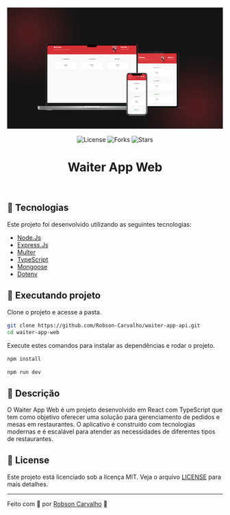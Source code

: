 <p align="center">
  <img alt="image preview" src=".github/preview.png">
</p>

<p align="center">
  <img  src="https://img.shields.io/static/v1?label=license&message=MIT&color=D73035&labelColor=D73035" alt="License">

  <img src="https://img.shields.io/github/forks/Robson-Carvalho/waiter-app-api?label=forks&message=MIT&color=D73035&labelColor=D73035" alt="Forks">

  <img src="https://img.shields.io/github/stars/Robson-Carvalho/waiter-app-api?label=stars&message=MIT&color=D73035&labelColor=D73035" alt="Stars">
</p>

<h1 align="center">
    Waiter App Web
</h1>

<br>

## 🧪 Tecnologias

Este projeto foi desenvolvido utilizando as seguintes tecnologias:

- [Node.Js](https://nodejs.org/en)
- [Express.Js](https://expressjs.com/)
- [Multer](https://www.npmjs.com/package/multer)
- [TypeScript](https://www.typescriptlang.org/)
- [Mongoose](https://mongoosejs.com/)
- [Dotenv](https://www.npmjs.com/package/dotenv)

## 🚀 Executando projeto

Clone o projeto e acesse a pasta.

```bash
git clone https://github.com/Robson-Carvalho/waiter-app-api.git
cd waiter-app-web
```

Execute estes comandos para instalar as dependências e rodar o projeto.

```bash
npm install
```

```
npm run dev
```

## 📖 Descrição

O Waiter App Web é um projeto desenvolvido em React com TypeScript que tem como objetivo oferecer uma solução para gerenciamento de pedidos e mesas em restaurantes. O aplicativo é construído com tecnologias modernas e é escalável para atender as necessidades de diferentes tipos de restaurantes.

## 📝 License

Este projeto está licenciado sob a licença MIT. Veja o arquivo [LICENSE](./LICENSE.md) para mais detalhes.

---

Feito com 💜 por [Robson Carvalho](https://portfolio-robson-carvalho.vercel.app/) 👋
